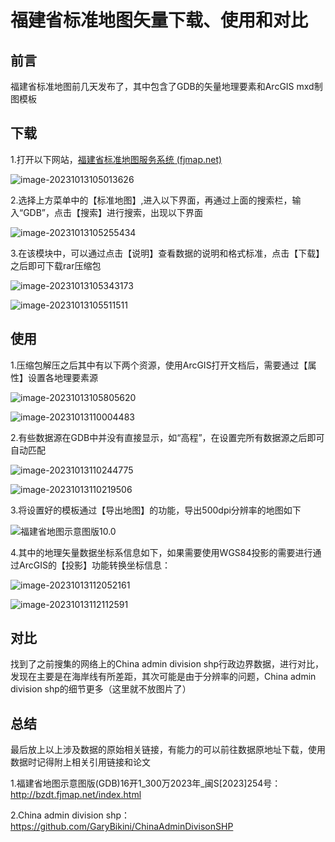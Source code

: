 # 福建省标准地图矢量下载、使用和对比

## 前言

福建省标准地图前几天发布了，其中包含了GDB的矢量地理要素和ArcGIS mxd制图模板



## 下载

1.打开以下网站，[福建省标准地图服务系统 (fjmap.net)](http://bzdt.fjmap.net/index.html)

![image-20231013105013626](https://cdn.jsdelivr.net/gh/zbhgis/BlogImg@main/blog/202506262250746.png)

2.选择上方菜单中的【标准地图】,进入以下界面，再通过上面的搜索栏，输入“GDB”，点击【搜索】进行搜索，出现以下界面

![image-20231013105255434](https://cdn.jsdelivr.net/gh/zbhgis/BlogImg@main/blog/202506262251754.png)

3.在该模块中，可以通过点击【说明】查看数据的说明和格式标准，点击【下载】之后即可下载rar压缩包

![image-20231013105343173](https://cdn.jsdelivr.net/gh/zbhgis/BlogImg@main/blog/202506262251828.png)

![image-20231013105511511](https://cdn.jsdelivr.net/gh/zbhgis/BlogImg@main/blog/202506262251002.png)

## 使用

1.压缩包解压之后其中有以下两个资源，使用ArcGIS打开文档后，需要通过【属性】设置各地理要素源

![image-20231013105805620](https://cdn.jsdelivr.net/gh/zbhgis/BlogImg@main/blog/202506262251986.png)

![image-20231013110004483](https://cdn.jsdelivr.net/gh/zbhgis/BlogImg@main/blog/202506262251459.png)

2.有些数据源在GDB中并没有直接显示，如“高程”，在设置完所有数据源之后即可自动匹配

![image-20231013110244775](https://cdn.jsdelivr.net/gh/zbhgis/BlogImg@main/blog/202506262251157.png)

![image-20231013110219506](https://cdn.jsdelivr.net/gh/zbhgis/BlogImg@main/blog/202506262251538.png)

3.将设置好的模板通过【导出地图】的功能，导出500dpi分辨率的地图如下

![福建省地图示意图版10.0](https://cdn.jsdelivr.net/gh/zbhgis/BlogImg@main/blog/202506262251008.jpeg)

4.其中的地理矢量数据坐标系信息如下，如果需要使用WGS84投影的需要进行通过ArcGIS的【投影】功能转换坐标信息：

![image-20231013112052161](https://cdn.jsdelivr.net/gh/zbhgis/BlogImg@main/blog/202506262251875.png)

![image-20231013112112591](https://cdn.jsdelivr.net/gh/zbhgis/BlogImg@main/blog/202506262258621.png)

## 对比

找到了之前搜集的网络上的China admin division shp行政边界数据，进行对比，发现在主要是在海岸线有所差距，其次可能是由于分辨率的问题，China admin division shp的细节更多（这里就不放图片了）



## 总结

最后放上以上涉及数据的原始相关链接，有能力的可以前往数据原地址下载，使用数据时记得附上相关引用链接和论文

1.福建省地图示意图版(GDB)16开1_300万2023年_闽S[2023]254号：http://bzdt.fjmap.net/index.html

2.China admin division shp：https://github.com/GaryBikini/ChinaAdminDivisonSHP

<!-- ##{"timestamp":1697148000}## -->